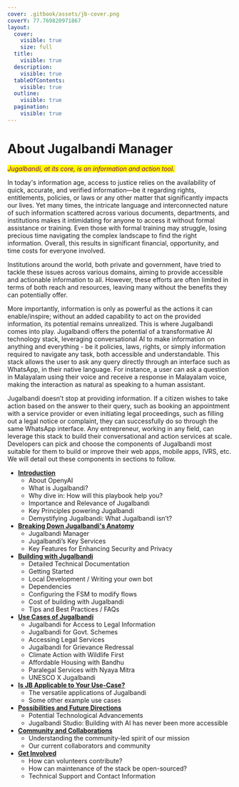 ```yaml
---
cover: .gitbook/assets/jb-cover.png
coverY: 77.769820971867
layout:
  cover:
    visible: true
    size: full
  title:
    visible: true
  description:
    visible: true
  tableOfContents:
    visible: true
  outline:
    visible: true
  pagination:
    visible: true
---
```


# About Jugalbandi Manager

_<mark style="color:purple;">Jugalbandi, at its core, is an information and action tool.</mark>_

In today's information age, access to justice relies on the availability of quick, accurate, and verified information—be it regarding rights, entitlements, policies, or laws or any other matter that significantly impacts our lives. Yet many times, the intricate language and interconnected nature of such information scattered across various documents, departments, and institutions makes it intimidating for anyone to access it without formal assistance or training. Even those with formal training may struggle, losing precious time navigating the complex landscape to find the right information. Overall, this results in significant financial, opportunity, and time costs for everyone involved.

Institutions around the world, both private and government, have tried to tackle these issues across various domains, aiming to provide accessible and actionable information to all. However, these efforts are often limited in terms of both reach and resources, leaving many without the benefits they can potentially offer.

More importantly, information is only as powerful as the actions it can enable/inspire; without an added capability to act on the provided information, its potential remains unrealized. This is where Jugalbandi comes into play. Jugalbandi offers the potential of a transformative AI technology stack, leveraging conversational AI to make information on anything and everything - be it policies, laws, rights, or simply information required to navigate any task, both accessible and understandable. This stack allows the user to ask any query directly through an interface such as WhatsApp, in their native language. For instance, a user can ask a question in Malayalam using their voice and receive a response in Malayalam voice, making the interaction as natural as speaking to a human assistant.

Jugalbandi doesn’t stop at providing information. If a citizen wishes to take action based on the answer to their query, such as booking an appointment with a service provider or even initiating legal proceedings, such as filling out a legal notice or complaint, they can successfully do so through the same WhatsApp interface. Any entrepreneur, working in any field, can leverage this stack to build their conversational and action services at scale. Developers can pick and choose the components of Jugalbandi most suitable for them to build or improve their web apps, mobile apps, IVRS, etc. We will detail out these components in sections to follow.&#x20;

* [**Introduction**](https://docs.jugalbandi.opennyai.org/introduction)
  * About OpenyAI
  * What is Jugalbandi?
  * Why dive in: How will this playbook help you?
  * Importance and Relevance of Jugalbandi
  * Key Principles powering Jugalbandi
  * Demystifying Jugalbandi: What Jugalbandi isn’t?
* [**Breaking Down Jugalbandi's Anatomy**](https://docs.jugalbandi.opennyai.org/breaking-down-jugalbandis-anatomy)
  * Jugalbandi Manager
  * Jugalbandi’s Key Services
  * Key Features for Enhancing Security and Privacy
* [**Building with Jugalbandi**](https://docs.jugalbandi.opennyai.org/building-with-jugalbandi)
  * Detailed Technical Documentation
  * Getting Started
  * Local Development / Writing your own bot
  * Dependencies
  * Configuring the FSM to modify flows
  * Cost of building with Jugalbandi
  * Tips and Best Practices / FAQs
* [**Use Cases of Jugalbandi**](https://docs.jugalbandi.opennyai.org/use-cases-of-jugalbandi)
  * Jugalbandi for Access to Legal Information
  * Jugalbandi for Govt. Schemes&#x20;
  * Accessing Legal Services
  * Jugalbandi for Grievance Redressal&#x20;
  * Climate Action with Wildlife First
  * Affordable Housing with Bandhu&#x20;
  * Paralegal Services with Nyaya Mitra
  * UNESCO X Jugalbandi
* [**Is JB Applicable to Your Use-Case?**](https://docs.jugalbandi.opennyai.org/is-jb-applicable-to-your-use-case)
  * The versatile applications of Jugalbandi
  * Some other example use cases
* [**Possibilities and Future Directions**](https://docs.jugalbandi.opennyai.org/possibilities-and-future-directions)
  * Potential Technological Advancements
  * Jugalbandi Studio: Building with AI has never been more accessible
* [**Community and Collaborations**](https://docs.jugalbandi.opennyai.org/community-and-collaborations)
  * Understanding the community-led spirit of our mission
  * Our current collaborators and community
* [**Get Involved**](https://docs.jugalbandi.opennyai.org/get-involved)
  * How can volunteers contribute?
  * How can maintenance of the stack be open-sourced?&#x20;
  * Technical Support and Contact Information
